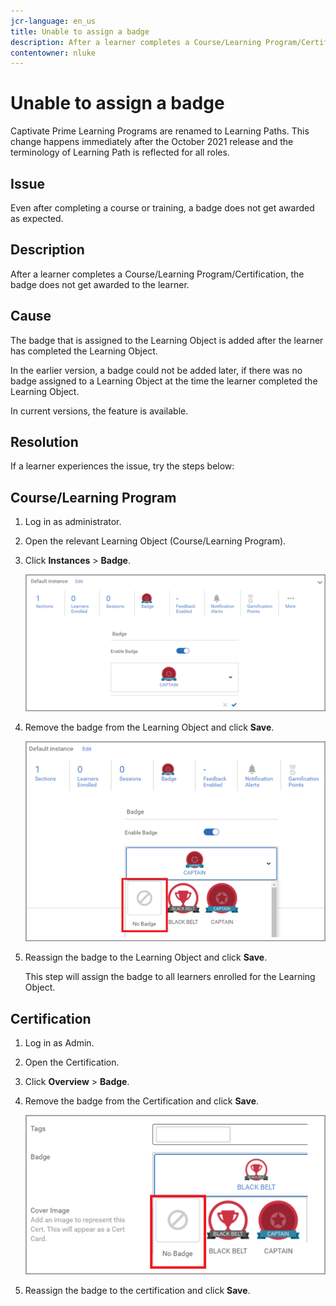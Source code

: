 ```yaml
---
jcr-language: en_us
title: Unable to assign a badge
description: After a learner completes a Course/Learning Program/Certification, the badge does not get awarded to the learner.
contentowner: nluke
---
```



# Unable to assign a badge

Captivate Prime Learning Programs are renamed to Learning Paths. This change happens immediately after the October 2021 release and the terminology of Learning Path is reflected for all roles.

## Issue

Even after completing a course or training, a badge does not get awarded as expected.

## Description

After a learner completes a Course/Learning Program/Certification, the badge does not get awarded to the learner.

## Cause

The badge that is assigned to the Learning Object is added after the learner has completed the Learning Object.

In the earlier version, a badge could not be added later, if there was no badge assigned to a Learning Object at the time the learner completed the Learning Object.

In current versions, the feature is available.

## Resolution

If a learner experiences the issue, try the steps below:

## Course/Learning Program

1. Log in as administrator.  

1. Open the relevant Learning Object (Course/Learning Program).  

1. Click **Instances** > **Badge**.

   ![](assets/view-a-badge.png)

1. Remove the badge from the Learning Object and click **Save**.

   ![](assets/remove-a-badge.png)

1. Reassign the badge to the Learning Object and click **Save**. 

   This step will assign the badge to all learners enrolled for the Learning Object.

## Certification

1. Log in as Admin.  
1. Open the Certification.  
1. Click **Overview** > **Badge**.
1. Remove the badge from the Certification and click **Save**.

   ![](assets/remove-a-badge-cert.png)

1. Reassign the badge to the certification and click **Save**. 
